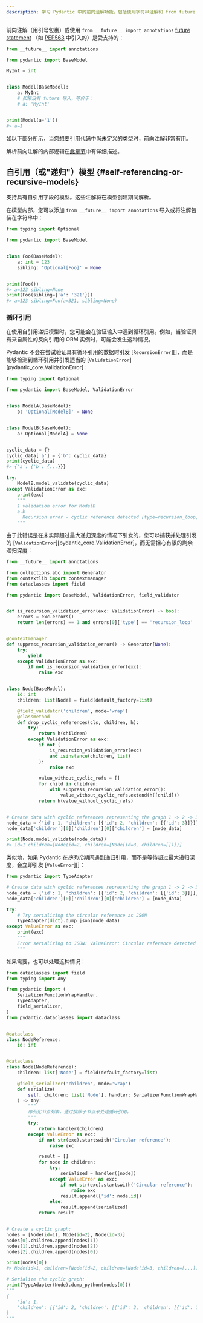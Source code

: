 ```yaml
---
description: 学习 Pydantic 中的前向注解功能，包括使用字符串注解和 from future import annotations。了解如何创建自引用和递归模型，处理循环引用问题，以及在验证和序列化过程中如何安全地处理递归数据结构。包含完整的代码示例和错误处理策略。
---
```


前向注解（用引号包裹）或使用 `from __future__ import annotations` [future statement]
（如 [PEP563](https://www.python.org/dev/peps/pep-0563/) 中引入的）是受支持的：

```python
from __future__ import annotations

from pydantic import BaseModel

MyInt = int


class Model(BaseModel):
    a: MyInt
    # 如果没有 future 导入，等价于：
    # a: 'MyInt'


print(Model(a='1'))
#> a=1
```

如以下部分所示，当您想要引用代码中尚未定义的类型时，前向注解非常有用。

解析前向注解的内部逻辑在[此章节](../internals/resolving_annotations.md)中有详细描述。

## 自引用（或"递归"）模型 {#self-referencing-or-recursive-models}

支持具有自引用字段的模型。这些注解将在模型创建期间解析。

在模型内部，您可以添加 `from __future__ import annotations` 导入或将注解包装在字符串中：

```python
from typing import Optional

from pydantic import BaseModel


class Foo(BaseModel):
    a: int = 123
    sibling: 'Optional[Foo]' = None


print(Foo())
#> a=123 sibling=None
print(Foo(sibling={'a': '321'}))
#> a=123 sibling=Foo(a=321, sibling=None)
```

### 循环引用

在使用自引用递归模型时，您可能会在验证输入中遇到循环引用。例如，当验证具有来自属性的反向引用的 ORM 实例时，可能会发生这种情况。

Pydantic 不会在尝试验证具有循环引用的数据时引发 [`RecursionError`][]，而是能够检测到循环引用并引发适当的 [`ValidationError`][pydantic_core.ValidationError]：

```python
from typing import Optional

from pydantic import BaseModel, ValidationError


class ModelA(BaseModel):
    b: 'Optional[ModelB]' = None


class ModelB(BaseModel):
    a: Optional[ModelA] = None


cyclic_data = {}
cyclic_data['a'] = {'b': cyclic_data}
print(cyclic_data)
#> {'a': {'b': {...}}}

try:
    ModelB.model_validate(cyclic_data)
except ValidationError as exc:
    print(exc)
    """
    1 validation error for ModelB
    a.b
      Recursion error - cyclic reference detected [type=recursion_loop, input_value={'a': {'b': {...}}}, input_type=dict]
    """
```

由于此错误是在未实际超过最大递归深度的情况下引发的，您可以捕获并处理引发的 [`ValidationError`][pydantic_core.ValidationError]，而无需担心有限的剩余递归深度：

```python
from __future__ import annotations

from collections.abc import Generator
from contextlib import contextmanager
from dataclasses import field

from pydantic import BaseModel, ValidationError, field_validator


def is_recursion_validation_error(exc: ValidationError) -> bool:
    errors = exc.errors()
    return len(errors) == 1 and errors[0]['type'] == 'recursion_loop'


@contextmanager
def suppress_recursion_validation_error() -> Generator[None]:
    try:
        yield
    except ValidationError as exc:
        if not is_recursion_validation_error(exc):
            raise exc


class Node(BaseModel):
    id: int
    children: list[Node] = field(default_factory=list)

    @field_validator('children', mode='wrap')
    @classmethod
    def drop_cyclic_references(cls, children, h):
        try:
            return h(children)
        except ValidationError as exc:
            if not (
                is_recursion_validation_error(exc)
                and isinstance(children, list)
            ):
                raise exc

            value_without_cyclic_refs = []
            for child in children:
                with suppress_recursion_validation_error():
                    value_without_cyclic_refs.extend(h([child]))
            return h(value_without_cyclic_refs)


# Create data with cyclic references representing the graph 1 -> 2 -> 3 -> 1
node_data = {'id': 1, 'children': [{'id': 2, 'children': [{'id': 3}]}]}
node_data['children'][0]['children'][0]['children'] = [node_data]

print(Node.model_validate(node_data))
#> id=1 children=[Node(id=2, children=[Node(id=3, children=[])])]
```

类似地，如果 Pydantic 在*序列化*期间遇到递归引用，而不是等待超过最大递归深度，会立即引发 [`ValueError`][]：

```python
from pydantic import TypeAdapter

# Create data with cyclic references representing the graph 1 -> 2 -> 3 -> 1
node_data = {'id': 1, 'children': [{'id': 2, 'children': [{'id': 3}]}]}
node_data['children'][0]['children'][0]['children'] = [node_data]

try:
    # Try serializing the circular reference as JSON
    TypeAdapter(dict).dump_json(node_data)
except ValueError as exc:
    print(exc)
    """
    Error serializing to JSON: ValueError: Circular reference detected (id repeated)
    """
```

如果需要，也可以处理这种情况：

```python
from dataclasses import field
from typing import Any

from pydantic import (
    SerializerFunctionWrapHandler,
    TypeAdapter,
    field_serializer,
)
from pydantic.dataclasses import dataclass


@dataclass
class NodeReference:
    id: int


@dataclass
class Node(NodeReference):
    children: list['Node'] = field(default_factory=list)

    @field_serializer('children', mode='wrap')
    def serialize(
        self, children: list['Node'], handler: SerializerFunctionWrapHandler
    ) -> Any:
        """
        序列化节点列表，通过排除子节点来处理循环引用。
        """
        try:
            return handler(children)
        except ValueError as exc:
            if not str(exc).startswith('Circular reference'):
                raise exc

            result = []
            for node in children:
                try:
                    serialized = handler([node])
                except ValueError as exc:
                    if not str(exc).startswith('Circular reference'):
                        raise exc
                    result.append({'id': node.id})
                else:
                    result.append(serialized)
            return result


# Create a cyclic graph:
nodes = [Node(id=1), Node(id=2), Node(id=3)]
nodes[0].children.append(nodes[1])
nodes[1].children.append(nodes[2])
nodes[2].children.append(nodes[0])

print(nodes[0])
#> Node(id=1, children=[Node(id=2, children=[Node(id=3, children=[...])])])

# Serialize the cyclic graph:
print(TypeAdapter(Node).dump_python(nodes[0]))
"""
{
    'id': 1,
    'children': [{'id': 2, 'children': [{'id': 3, 'children': [{'id': 1}]}]}],
}
"""
```

[future statement]: https://docs.python.org/3/reference/simple_stmts.html#future